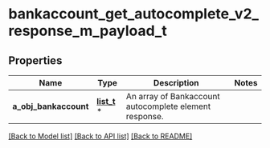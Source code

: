 # bankaccount_get_autocomplete_v2_response_m_payload_t

## Properties
Name | Type | Description | Notes
------------ | ------------- | ------------- | -------------
**a_obj_bankaccount** | [**list_t**](bankaccount_autocomplete_element_response.md) \* | An array of Bankaccount autocomplete element response. | 

[[Back to Model list]](../README.md#documentation-for-models) [[Back to API list]](../README.md#documentation-for-api-endpoints) [[Back to README]](../README.md)



